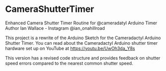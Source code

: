 # CameraShutterTimer
Enhanced Camera Shutter Timer Routine for @cameradatyl Arduino Timer 
Author Ian Wallace - Instagram @ian_onahillroad

This project is a rewrite of the Arduino Sketch for the Cameradactyl Arduino Shutter Timer.  You can read about the Cameradactyl 
Arduino shutter timer hardware set up on YouTube at https://youtu.be/UwOh3da_Y8s

This version has a revised code structure and provides feedback on shutter speed errors compared to the nearest common shutter speed.
